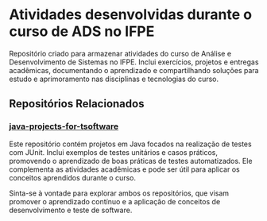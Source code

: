 # Atividades desenvolvidas durante o curso de ADS no IFPE 

Repositório criado para armazenar atividades do curso de Análise e Desenvolvimento de Sistemas no IFPE. Inclui exercícios, projetos e entregas acadêmicas, documentando o aprendizado e compartilhando soluções para estudo e aprimoramento nas disciplinas e tecnologias do curso.

## Repositórios Relacionados

### [java-projects-for-tsoftware](https://github.com/rma/java-projects-for-tsoftware.git)

Este repositório contém projetos em Java focados na realização de testes com JUnit. Inclui exemplos de testes unitários e casos práticos, promovendo o aprendizado de boas práticas de testes automatizados. Ele complementa as atividades acadêmicas e pode ser útil para aplicar os conceitos aprendidos durante o curso.

Sinta-se à vontade para explorar ambos os repositórios, que visam promover o aprendizado contínuo e a aplicação de conceitos de desenvolvimento e teste de software.

